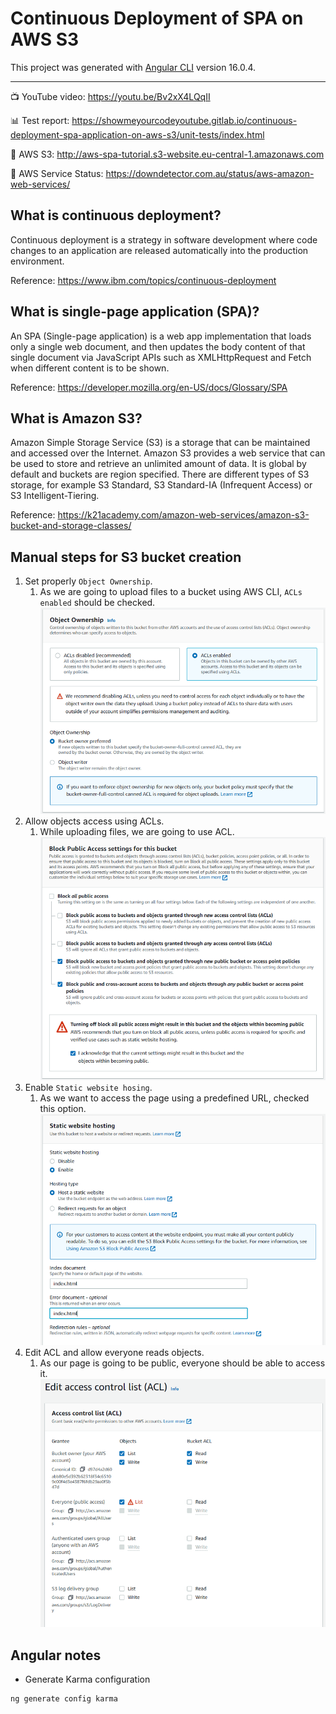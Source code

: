 # Continuous Deployment of SPA on AWS S3

This project was generated with [Angular CLI](https://github.com/angular/angular-cli) version 16.0.4.

---

📺 YouTube video: https://youtu.be/Bv2xX4LQqII

📊 Test report: https://showmeyourcodeyoutube.gitlab.io/continuous-deployment-spa-application-on-aws-s3/unit-tests/index.html

📄 AWS S3: http://aws-spa-tutorial.s3-website.eu-central-1.amazonaws.com

🔴 AWS Service Status: https://downdetector.com.au/status/aws-amazon-web-services/

## What is continuous deployment?

Continuous deployment is a strategy in software development where code changes to an application are released automatically into the production environment.

Reference: https://www.ibm.com/topics/continuous-deployment

## What is single-page application (SPA)?

An SPA (Single-page application) is a web app implementation that loads only a single web document, and then updates the body content of that single document via JavaScript APIs such as XMLHttpRequest and Fetch when different content is to be shown. 

Reference: https://developer.mozilla.org/en-US/docs/Glossary/SPA

## What is Amazon S3?  

Amazon Simple Storage Service (S3) is a storage that can be maintained and accessed over the Internet. Amazon S3 provides a web service that can be used to store and retrieve an unlimited amount of data. It is global by default and buckets are region specified. There are different types of S3 storage, for example S3 Standard, S3 Standard-IA (Infrequent Access) or S3 Intelligent-Tiering.

Reference: https://k21academy.com/amazon-web-services/amazon-s3-bucket-and-storage-classes/

## Manual steps for S3 bucket creation

1. Set properly `Object Ownership`.
   1. As we are going to upload files to a bucket using AWS CLI, `ACLs enabled` should be checked.  
   ![img](docs/aws-bucket-ownership.png)
2. Allow objects access using ACLs.
   1. While uploading files, we are going to use ACL.  
   ![img](docs/aws-bucket-public-access-settings.png)
3. Enable `Static website hosing`.
   1. As we want to access the page using a predefined URL, checked this option.  
   ![img](docs/aws-bucket-web-hosting.png)
4. Edit ACL and allow everyone reads objects.
   1. As our page is going to be public, everyone should be able to access it.  
   ![img](docs/aws-acl-settings.png)

## Angular notes

- Generate Karma configuration
```
ng generate config karma
```
